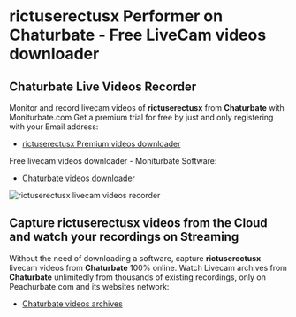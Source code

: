 # rictuserectusx Performer on Chaturbate - Free LiveCam videos downloader

## Chaturbate Live Videos Recorder

Monitor and record livecam videos of **rictuserectusx** from **Chaturbate** with Moniturbate.com
Get a premium trial for free by just and only registering with your Email address:
* [rictuserectusx Premium videos downloader](https://moniturbate.com/request-demo-licence-key.html)

Free livecam videos downloader - Moniturbate Software:
* [Chaturbate videos downloader](https://moniturbate.com/moniturbate-download-software.html)

![rictuserectusx livecam videos recorder](https://peachurnet.com/templates/moniturbate-software.png)


## Capture rictuserectusx videos from the Cloud and watch your recordings on Streaming

Without the need of downloading a software, capture **rictuserectusx** livecam videos from **Chaturbate** 100% online.
Watch Livecam archives from **Chaturbate** unlimitedly from thousands of existing recordings, only on Peachurbate.com and its websites network:
* [Chaturbate videos archives](https://peachurnet.com/)